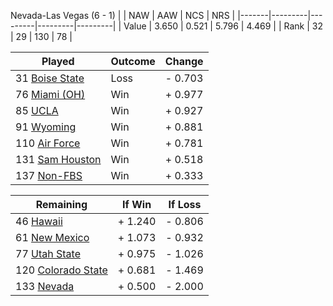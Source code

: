 Nevada-Las Vegas (6 - 1)
|       |   NAW   |   AAW   |   NCS   |   NRS   |
|-------|---------|---------|---------|---------|
| Value |   3.650 |   0.521 |   5.796 |   4.469 |
| Rank  |      32 |      29 |     130 |      78 |

| Played                    | Outcome    |  Change  |
|---------------------------|------------|----------|
|  31 [Boise State           ](BoiseState.md)| Loss       | -  0.703 |
|  76 [Miami (OH)            ](MiamiOH.md)| Win        | +  0.977 |
|  85 [UCLA                  ](UCLA.md)| Win        | +  0.927 |
|  91 [Wyoming               ](Wyoming.md)| Win        | +  0.881 |
| 110 [Air Force             ](AirForce.md)| Win        | +  0.781 |
| 131 [Sam Houston           ](SamHouston.md)| Win        | +  0.518 |
| 137 [Non-FBS               ](NonFBS.md)| Win        | +  0.333 |

| Remaining                 |  If Win  |  If Loss |
|---------------------------|----------|----------|
|  46 [Hawaii                ](Hawaii.md)| +  1.240 | -  0.806 |
|  61 [New Mexico            ](NewMexico.md)| +  1.073 | -  0.932 |
|  77 [Utah State            ](UtahState.md)| +  0.975 | -  1.026 |
| 120 [Colorado State        ](ColoradoState.md)| +  0.681 | -  1.469 |
| 133 [Nevada                ](Nevada.md)| +  0.500 | -  2.000 |

